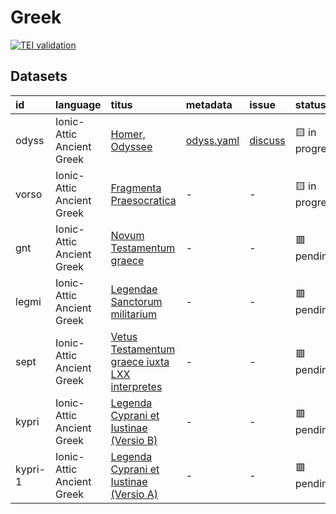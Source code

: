 # Greek
[![TEI validation](https://github.com/TITUS-2-0/greek/actions/workflows/validate.yaml/badge.svg?branch=main)](https://github.com/TITUS-2-0/greek/actions/workflows/validate.yaml)
## Datasets
| id      | language                  | titus                                                                                                           | metadata                                                                         | issue                                                  | status         |
|:--------|:--------------------------|:----------------------------------------------------------------------------------------------------------------|:---------------------------------------------------------------------------------|:-------------------------------------------------------|:---------------|
| odyss   | Ionic-Attic Ancient Greek | [Homer, Odyssee](http://titus.uni-frankfurt.de/texte/etcs/grie/homer/odyssee/odyss.htm)                         | [odyss.yaml](https://github.com/TITUS-2-0/metadata/blob/main/curated/odyss.yaml) | [discuss](https://github.com/TITUS-2-0/greek/issues/1) | 🟨 in progress |
| vorso   | Ionic-Attic Ancient Greek | [Fragmenta Praesocratica](http://titus.uni-frankfurt.de/texte/etcs/grie/vorsokr/vorso.htm)                      | -                                                                                | -                                                      | 🟨 in progress |
| gnt     | Ionic-Attic Ancient Greek | [Novum Testamentum graece](http://titus.uni-frankfurt.de/texte/etcs/grie/gnt/gnt.htm)                           | -                                                                                | -                                                      | 🟥 pending     |
| legmi   | Ionic-Attic Ancient Greek | [Legendae Sanctorum militarium](http://titus.uni-frankfurt.de/texte/etcs/grie/agio/legmilit/legmi.htm)          | -                                                                                | -                                                      | 🟥 pending     |
| sept    | Ionic-Attic Ancient Greek | [Vetus Testamentum graece iuxta LXX interpretes](http://titus.uni-frankfurt.de/texte/etcs/grie/sept/sept.htm)   | -                                                                                | -                                                      | 🟥 pending     |
| kypri   | Ionic-Attic Ancient Greek | [Legenda Cyprani et Iustinae (Versio B)](http://titus.uni-frankfurt.de/texte/etcs/grie/agio/kyprianb/kypri.htm) | -                                                                                | -                                                      | 🟥 pending     |
| kypri-1 | Ionic-Attic Ancient Greek | [Legenda Cyprani et Iustinae (Versio A)](http://titus.uni-frankfurt.de/texte/etcs/grie/agio/kypriana/kypri.htm) | -                                                                                | -                                                      | 🟥 pending     |